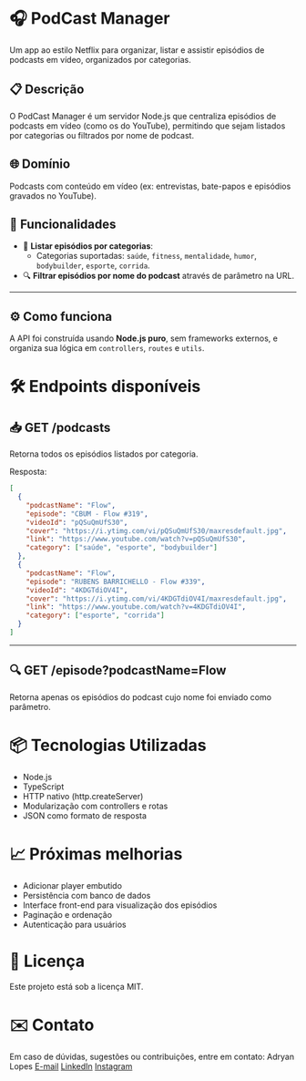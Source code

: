 # 🎧 PodCast Manager

Um app ao estilo Netflix para organizar, listar e assistir episódios de podcasts em vídeo, organizados por categorias.


## 📋 Descrição

O PodCast Manager é um servidor Node.js que centraliza episódios de podcasts em vídeo (como os do YouTube), permitindo que sejam listados por categorias ou filtrados por nome de podcast.


## 🌐 Domínio

Podcasts com conteúdo em vídeo (ex: entrevistas, bate-papos e episódios gravados no YouTube).


## 🚀 Funcionalidades

- 📂 **Listar episódios por categorias**:
  - Categorias suportadas: `saúde`, `fitness`, `mentalidade`, `humor`, `bodybuilder`, `esporte`, `corrida`.
- 🔍 **Filtrar episódios por nome do podcast** através de parâmetro na URL.

---

## ⚙️ Como funciona

A API foi construída usando **Node.js puro**, sem frameworks externos, e organiza sua lógica em `controllers`, `routes` e `utils`.

# 🛠️ Endpoints disponíveis

## 📥 GET /podcasts
Retorna todos os episódios listados por categoria.

Resposta:

```json
[
  {
    "podcastName": "Flow",
    "episode": "CBUM - Flow #319",
    "videoId": "pQSuQmUfS30",
    "cover": "https://i.ytimg.com/vi/pQSuQmUfS30/maxresdefault.jpg",
    "link": "https://www.youtube.com/watch?v=pQSuQmUfS30",
    "category": ["saúde", "esporte", "bodybuilder"]
  },
  {
    "podcastName": "Flow",
    "episode": "RUBENS BARRICHELLO - Flow #339",
    "videoId": "4KDGTdiOV4I",
    "cover": "https://i.ytimg.com/vi/4KDGTdiOV4I/maxresdefault.jpg",
    "link": "https://www.youtube.com/watch?v=4KDGTdiOV4I",
    "category": ["esporte", "corrida"]
  }
]
```

---

## 🔍 GET /episode?podcastName=Flow

Retorna apenas os episódios do podcast cujo nome foi enviado como parâmetro.
 

# 📦 Tecnologias Utilizadas

- Node.js
- TypeScript
- HTTP nativo (http.createServer)
- Modularização com controllers e rotas
- JSON como formato de resposta


# 📈 Próximas melhorias

- Adicionar player embutido
- Persistência com banco de dados
- Interface front-end para visualização dos episódios
- Paginação e ordenação
- Autenticação para usuários


# 📄 Licença

Este projeto está sob a licença MIT.

# ✉️ Contato

Em caso de dúvidas, sugestões ou contribuições, entre em contato:
Adryan Lopes
[E-mail](adylopesk8@gmail.com)
[LinkedIn](https://www.linkedin.com/in/adryanlopes/)
[Instagram](https://www.instagram.com/https_marrom/)

